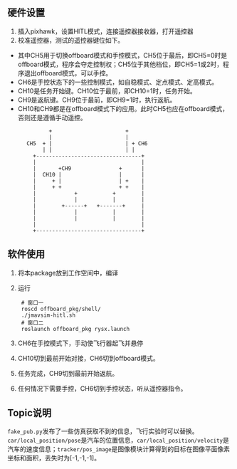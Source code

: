 ## 硬件设置
1. 插入pixhawk，设置HITL模式，连接遥控器接收器，打开遥控器
2. 校准遥控器，测试的遥控器键位如下。
* 其中CH5用于切换offboard模式和手控模式，CH5位于最后，即CH5=0时是offboard模式，程序会夺走控制权；CH5位于其他档位，即CH5=1或2时，程序退出offboard模式，可以手控。
* CH6是手控状态下的一些控制模式，如自稳模式、定点模式、定高模式。
* CH10是任务开始键。CH10位于最前，即CH10=1时，任务开始。
* CH9是返航键。CH9位于最前，即CH9=1时，执行返航。
* CH10和CH9都是在offboard模式下的应用。此时CH5也应在offboard模式，否则还是遵循手动遥控。

```
             +                       +
             |                       |
      CH5  + |                       | + CH6
           | |                       | |
        +---------------------------------+
        |                                 |
        |       +CH9               +      |
        |  CH10 |                  |      |
        |     + |                  | +    |
        |     + +                  + +    |
        |            +           +        |
        |            |           |        |
        |        +------+   +-------+     |
        |            |           |        |
        |            |           |        |
        |                                 |
        +---------------------------------+
```

## 软件使用
1. 将本package放到工作空间中，编译
2. 运行

        # 窗口一
        roscd offboard_pkg/shell/
        ./jmavsim-hitl.sh
        # 窗口二
        roslaunch offboard_pkg rysx.launch

3. CH6在手控模式下，手动使飞行器起飞并悬停
4. CH10切到最前开始对接，CH6切到offboard模式。
5. 任务完成，CH9切到最前开始返航。
6. 任何情况下需要手控，CH6切到手控状态，听从遥控器指令。

## Topic说明
`fake_pub.py`发布了一些仿真获取不到的信息，飞行实验时可以替换。
`car/local_position/pose`是汽车的位置信息，`car/local_position/velocity`是汽车的速度信息；`tracker/pos_image`是图像模块计算得到的目标在图像平面像素坐标和面积，丢失时为[-1,-1,-1]。